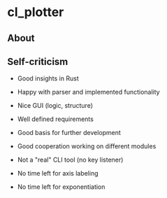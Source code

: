 # cl_plotter

## About

## Self-criticism
- Good insights in Rust
- Happy with parser and implemented functionality
- Nice GUI (logic, structure)
- Well defined requirements
- Good basis for further development
- Good cooperation working on different modules

- Not a "real" CLI tool (no key listener)
- No time left for axis labeling 
- No time left for exponentiation
